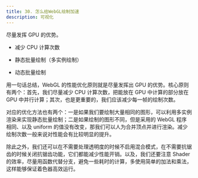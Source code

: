 ```yaml
---
title: 30. 怎么给WebGL绘制加速
description: 可视化
---
```


尽量发挥 GPU 的优势。

* 减少 CPU 计算次数

* 静态批量绘制（多实例绘制）

* 动态批量绘制

用一句话总结，WebGL 的性能优化原则就是尽量发挥出 GPU 的优势。核心原则有两个：首先，我们尽量减少 CPU 计算次数，把能放在 GPU 中计算的部分放在 GPU 中并行计算；其次，也是更重要的，我们应该减少每一帧的绘制次数。

对应的优化方法也有两个：一是如果我们要绘制大量相同的图形，可以利用多实例渲染来实现静态批量绘制；二是如果绘制的图形不同，但是采用的 WebGL 程序相同、以及 uniform 的值没有改变，那我们可以人为合并顶点并进行渲染。减少绘制次数一般来说对性能会有比较明显的提升。

除此之外，我们还可以在不需要处理透明度的时候不启用混合模式，在不需要抗锯齿的时候关闭抗锯齿功能，它们都能减少性能开销。以及，我们还要注意 Shader 的效率，尽量用函数代替分支，避免一些耗时的计算，多使用简单的加法和乘法，这样能够保证着色器高效运行。
